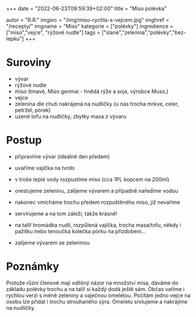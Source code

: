 +++
date = "2022-06-23T09:59:39+02:00"
title = "Miso polévka"

autor = "R.R."
imgsrc = "/img/miso-rychla-s-vejcem.jpg"
imghref = "/recepty/"
imgname = "Miso"
kategorie = ["polévky"]
ingredience = ["miso","vejce", "rýžové nudle"]
tags = ["slané","zelenina","polévky","bez-lepku"]
+++

# Suroviny
- vývar
- rýžové nudle
- miso (tmavé, Miso genmai - hnědá rýže a soja, výrobce Muso,)
- vejce
- zelenina dle chuti nakrájená na nudličky (u nás trocha mrkve, celer, petržel, pórek)
- uzené tofu na nudličky, zbytky masa z vývaru

# Postup
- připravíme vývar (ideálně den předem)
- uvaříme vajíčka na tvrdo
- v troše teplé vody rozpustíme miso (cca 1PL kopcem na 200ml)
- orestujeme zeleninu, zalijeme vývarem a případně naředíme vodou
- nakonec vmícháme trochu předem rozpuštěného miso, již nevaříme

- servírujeme a na tom záleží, takže krásně!
- na talíř hromádka nudlí, rozpůlená vajíčka, trocha masa/tofu, někdy i pažitku nebo tenoučká kolečka pórku na přizdobení...
- zalijeme vývarem se zeleninou

# Poznámky
Protože různí členové mají odlišný názor na množství misa, dáváme do základu polévky trochu a na talíř si každý dodá ještě sám. 
Občas vaříme i rychlou verzi s méně zeleniny a vaječnou omeletou. Počítám jedno vejce na osobu lze přidat i trochu strouhaného sýra. Omeletu srolujeme a nakrájíme na nudličky.


<!--more-->